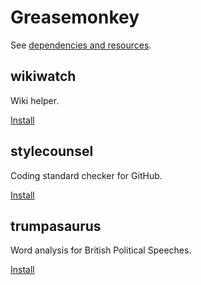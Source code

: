 # Greasemonkey

See [dependencies and resources](dependencies.md).

## wikiwatch

Wiki helper.

[Install](wikiwatch.user.js)

## stylecounsel

Coding standard checker for GitHub.

[Install](stylecouncil.user.js)

## trumpasaurus

Word analysis for British Political Speeches.

[Install](trumpasaurus.user.js)
